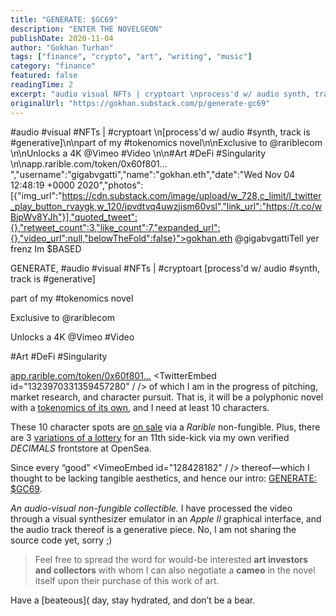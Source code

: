 ```yaml
---
title: "GENERATE: $GC69"
description: "ENTER THE NOVELGEON"
publishDate: 2020-11-04
author: "Gokhan Turhan"
tags: ["finance", "crypto", "art", "writing", "music"]
category: "finance"
featured: false
readingTime: 2
excerpt: "audio visual NFTs | cryptoart \nprocess'd w/ audio synth, track is generative\n\npart of my tokenomics novel\n\nExclusive to @rariblecom \n\nUnlocks a 4K @Vimeo Video \n\nArt DeFi Singularity..."
originalUrl: "https://gokhan.substack.com/p/generate-gc69"
---
```


#audio #visual #NFTs | #cryptoart \n[process'd w/ audio #synth, track is #generative]\n\npart of my #tokenomics novel\n\nExclusive to @rariblecom \n\nUnlocks a 4K @Vimeo #Video \n\n#Art #DeFi #Singularity \n\napp.rarible.com/token/0x60f801… ","username":"gigabvgatti","name":"gokhan.eth","date":"Wed Nov 04 12:48:19 +0000 2020","photos":[{"img_url":"https://cdn.substack.com/image/upload/w_728,c_limit/l_twitter_play_button_rvaygk,w_120/jpvdtvq4uwzjism60vsl","link_url":"https://t.co/wBjpWv8YJh"}],"quoted_tweet":{},"retweet_count":3,"like_count":7,"expanded_url":{},"video_url":null,"belowTheFold":false}">gokhan.eth @gigabvgattiTell yer frenz Im $BASED

GENERATE, #audio #visual #NFTs | #cryptoart
[process'd w/ audio #synth, track is #generative]

part of my #tokenomics novel

Exclusive to @rariblecom

Unlocks a 4K @Vimeo #Video

#Art #DeFi #Singularity

[app.rarible.com/token/0x60f801…](https://app.rarible.com/token/0x60f80121c31a0d46b5279700f9df786054aa5ee5:62435:0x36de990133d36d7e3df9a820aa3ede5a2320de71)
<TwitterEmbed id="1323970331359457280" / /> of which I am in the progress of pitching, market research, and character pursuit. That is, it will be a polyphonic novel with a [tokenomics of its own](https://beta.cent.co/goekhanturhan/+fjd8y7), and I need at least 10 characters.

These 10 character spots are [on sale](https://app.rarible.com/token/0xd07dc4262bcdbf85190c01c996b4c06a461d2430:66861:0x36de990133d36d7e3df9a820aa3ede5a2320de71) via a *Rarible* non-fungible. Plus, there are 3 [variations of a lottery](https://opensea.io/assets/0x8ed0086e9ab7d8dea522e58c03bda45c32c77f66/15) for an 11th side-kick via my own verified *DECIMALS* frontstore at OpenSea.

Since every “good” <VimeoEmbed id="128428182" / /> thereof—which I thought to be lacking tangible aesthetics, and hence our intro: [GENERATE: $GC69](https://app.rarible.com/token/0x60f80121c31a0d46b5279700f9df786054aa5ee5:62435:0x36de990133d36d7e3df9a820aa3ede5a2320de71).

*An audio-visual non-fungible collectible.* I have processed the video through a visual synthesizer emulator in an *Apple II* graphical interface, and the audio track thereof is a generative piece. No, I am not sharing the source code yet, sorry ;)

>
> Feel free to spread the word for would-be interested **art investors and collectors** with whom I can also negotiate a **cameo** in the novel itself upon their purchase of this work of art.
>

Have a [beateous](<YouTubeEmbed id="yib6V0WE0EI" /> day, stay hydrated, and don’t be a bear.